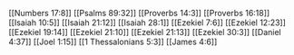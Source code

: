 [[Numbers 17:8]]
[[Psalms 89:32]]
[[Proverbs 14:3]]
[[Proverbs 16:18]]
[[Isaiah 10:5]]
[[Isaiah 21:12]]
[[Isaiah 28:1]]
[[Ezekiel 7:6]]
[[Ezekiel 12:23]]
[[Ezekiel 19:14]]
[[Ezekiel 21:10]]
[[Ezekiel 21:13]]
[[Ezekiel 30:3]]
[[Daniel 4:37]]
[[Joel 1:15]]
[[1 Thessalonians 5:3]]
[[James 4:6]]
